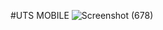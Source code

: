 #UTS MOBILE
![Screenshot (678)](https://github.com/user-attachments/assets/70bd2e5f-9208-4521-9f04-ce534de7d7cd)
